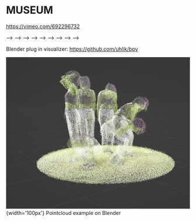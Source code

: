 
# MUSEUM 
https://vimeo.com/692296732











--> --> --> --> --> --> --> --> -->

Blender plug in visualizer: https://github.com/uhlik/bpy

![](https://github.com/andrea-arranz/FabLab/blob/main/img01.png){width='100px'}
Pointcloud example on Blender
